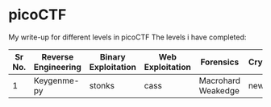 # picoCTF
My write-up for different levels in picoCTF
The levels i have completed: 

|Sr No.|Reverse Engineering|Binary Exploitation|Web Exploitation|Forensics|Cryptography|
|------|------------------|-------------------|----------------|---------|------------|
|  1   |Keygenme-py|stonks |cass|Macrohard Weakedge|new caesar|
